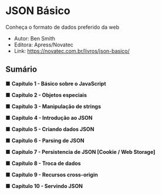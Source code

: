 # JSON Básico
Conheça o formato de dados preferido da web


- Autor: Ben Smith
- Editora: Apress/Novatec
- Link: https://novatec.com.br/livros/json-basico/


## Sumário


■ **Capítulo 1 - Básico sobre o JavaScript**

■ **Capítulo 2 - Objetos especiais**

■ **Capítulo 3 - Manipulação de strings**

■ **Capítulo 4 - Introdução ao JSON**

■ **Capítulo 5 - Criando dados JSON**

■ **Capítulo 6 - Parsing de JSON**

■ **Capítulo 7 - Persistencia de JSON [Cookie / Web Storage]**

■ **Capítulo 8 - Troca de dados**

■ **Capítulo 9 - Recursos cross-origin**

■ **Capítulo 10 - Servindo JSON**
